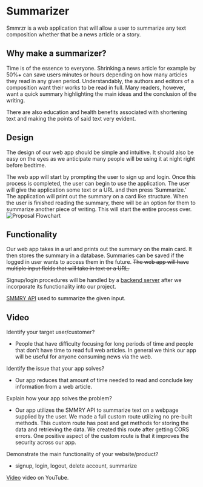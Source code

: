 # Summarizer

Smmrzr is a web application that will allow a user to summarize any text composition whether that be a news article or a story.

## Why make a summarizer?
Time is of the essence to everyone. Shrinking a news article for example by 50%+ can save users minutes or hours depending on how many articles they read in any given period. Understandably, the authors and editors of a composition want their works to be read in full. Many readers, however, want a quick summary highlighting the main ideas and the conclusion of the writing.

There are also education and health benefits associated with shortening text and making the points of said text very evident.

## Design
The design of our web app should be simple and intuitive. It should also be easy on the eyes as we anticipate many people will be using it at night right before bedtime. 

The web app will start by prompting the user to sign up and login. Once this process is completed, the user can begin to use the application. The user will give the application some text or a URL and then press ‘Summarize.’ The application will print out the summary on a card like structure. When the user is finished reading the summary, there will be an option for them to summarize another piece of writing. This will start the entire process over. 
![Proposal Flowchart](https://code2flow.com/vQxmbN.png)

## Functionality
Our web app takes in a url and prints out the summary on the main card. It then stores the summary in a database. Summaries can be saved if the logged in user wants to access them in the future.
~~The web app will have multiple input fields that will take in text or a URL.~~

Signup/login procedures will be handled by a [backend server](https://github.com/cgburgess/comp426-backend) after we incorporate its functionality into our project. 

[SMMRY API](https://smmry.com/api) used to summarize the given input.


## Video
Identify your target user/customer?
- People that have difficulty focusing for long periods of time and people that don’t have time to read full web articles. In general we think our app will be useful for anyone consuming news via the web.

Identify the issue that your app solves? 
- Our app reduces that amount of time needed to read and conclude key information from a web article.

Explain how your app solves the problem?
- Our app utilizes the SMMRY API to summarize text on a webpage supplied by the user. We made a full custom route utilizing no pre-built methods. This custom route has post and get methods for storing the data and retrieving the data. We created this route after getting CORS errors. One positive aspect of the custom route is that it improves the security across our app.

Demonstrate the main functionality of your website/product?
- signup, login, logout, delete account, summarize

[Video](https://youtube.com/) video on YouTube.